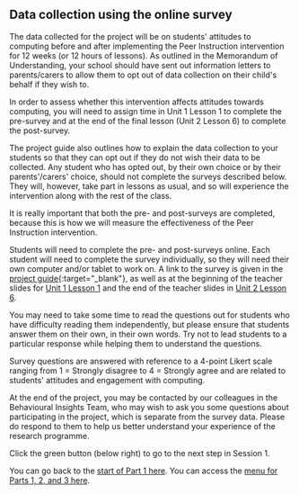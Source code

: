## Data collection using the online survey

The data collected for the project will be on students' attitudes to computing before and after implementing the Peer Instruction intervention for 12 weeks (or 12 hours of lessons). As outlined in the Memorandum of Understanding, your school should have sent out information letters to parents/carers to allow them to opt out of data collection on their child's behalf if they wish to.

In order to assess whether this intervention affects attitudes towards computing, you will need to assign time in Unit 1 Lesson 1 to complete the pre-survey and at the end of the final lesson (Unit 2 Lesson 6) to complete the post-survey.

The project guide also outlines how to explain the data collection to your students so that they can opt out if they do not wish their data to be collected. Any student who has opted out, by their own choice or by their parents'/carers' choice, should not complete the surveys described below. They will, however, take part in lessons as usual, and so will experience the intervention along with the rest of the class.
 
It is really important that both the pre- and post-surveys are completed, because this is how we will measure the effectiveness of the Peer Instruction intervention. 

Students will need to complete the pre- and post-surveys online. Each student will need to complete the survey individually, so they will need their own computer and/or tablet to work on. A link to the survey is given in the [project guide](https://ncce.io/xiv8pO){:target="_blank"}, as well as at the beginning of the teacher slides for [Unit 1 Lesson 1](https://ncce.io/32M0MZ) and the end of the teacher slides in [Unit 2 Lesson 6](http://ncce.io/ken2FV).

You may need to take some time to read the questions out for students who have difficulty reading them independently, but please ensure that students answer them on their own, in their own words. Try not to lead students to a particular response while helping them to understand the questions.

Survey questions are answered with reference to a 4-point Likert scale ranging from 1 = Strongly disagree to 4 = Strongly agree and are related to students' attitudes and engagement with computing.

At the end of the project, you may be contacted by our colleagues in the Behavioural Insights Team, who may wish to ask you some questions about participating in the project, which is separate from the survey data. Please do respond to them to help us better understand your experience of the research programme.

Click the green button (below right) to go to the next step in Session 1.

You can go back to the [start of Part 1 here](https://projects.raspberrypi.org/en/projects/).
You can access the [menu for Parts 1, 2, and 3 here](https://projects.raspberrypi.org/en/pathways/).
